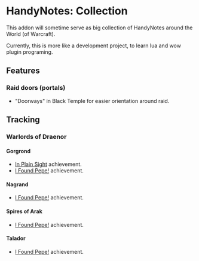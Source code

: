 # HandyNotes: Collection

This addon will sometime serve as big collection of HandyNotes around the World (of Warcraft).

Currently, this is more like a development project, to learn lua and wow plugin programing.

## Features

### Raid doors (portals)
- "Doorways" in Black Temple for easier orientation around raid.

## Tracking

### Warlords of Draenor

#### Gorgrond
- [In Plain Sight](https://www.wowhead.com/achievement=9656/in-plain-sight) achievement.
- [I Found Pepe!](https://www.wowhead.com/achievement=10053/i-found-pepe) achievement.

#### Nagrand
- [I Found Pepe!](https://www.wowhead.com/achievement=10053/i-found-pepe) achievement.

#### Spires of Arak
- [I Found Pepe!](https://www.wowhead.com/achievement=10053/i-found-pepe) achievement.

#### Talador
- [I Found Pepe!](https://www.wowhead.com/achievement=10053/i-found-pepe) achievement.
